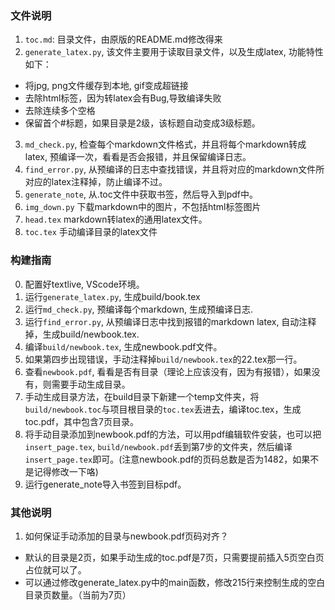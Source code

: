 ### 文件说明
1. `toc.md`: 目录文件，由原版的README.md修改得来
2. `generate_latex.py`, 该文件主要用于读取目录文件，以及生成latex, 功能特性如下：
- 将jpg, png文件缓存到本地, gif变成超链接
- 去除html标签，因为转latex会有Bug,导致编译失败
- 去除连续多个空格
- 保留首个#标题，如果目录是2级，该标题自动变成3级标题。
3. `md_check.py`, 检查每个markdown文件格式，并且将每个markdown转成latex, 预编译一次，看看是否会报错，并且保留编译日志。
4. `find_error.py`, 从预编译的日志中查找错误，并且将对应的markdown文件所对应的latex注释掉，防止编译不过。
5. `generate_note`, 从.toc文件中获取书签，然后导入到pdf中。
6. `img_down.py` 下载markdown中的图片，不包括html标签图片
7. `head.tex` markdown转latex的通用latex文件。
8. `toc.tex` 手动编译目录的latex文件

### 构建指南
0. 配置好textlive, VScode环境。
1. 运行`generate_latex.py`, 生成build/book.tex
2. 运行`md_check.py`, 预编译每个markdown, 生成预编译日志.
3. 运行`find_error.py`, 从预编译日志中找到报错的markdown latex, 自动注释掉，生成build/newbook.tex.
4. 编译`build/newbook.tex`, 生成newbook.pdf文件。
5. 如果第四步出现错误，手动注释掉`build/newbook.tex`的22.tex那一行。
6. 查看`newbook.pdf`, 看看是否有目录（理论上应该没有，因为有报错），如果没有，则需要手动生成目录。
7. 手动生成目录方法，在build目录下新建一个temp文件夹，将`build/newbook.toc`与项目根目录的`toc.tex`丢进去，编译toc.tex，生成toc.pdf，其中包含7页目录。
8. 将手动目录添加到newbook.pdf的方法，可以用pdf编辑软件安装，也可以把`insert_page.tex`, `build/newbook.pdf`丢到第7步的文件夹，然后编译`insert_page.tex`即可。(注意newbook.pdf的页码总数是否为1482，如果不是记得修改一下咯)
9. 运行generate_note导入书签到目标pdf。

### 其他说明
1. 如何保证手动添加的目录与newbook.pdf页码对齐？
  - 默认的目录是2页，如果手动生成的toc.pdf是7页，只需要提前插入5页空白页占位就可以了。
  - 可以通过修改generate_latex.py中的main函数，修改215行来控制生成的空白目录页数量。（当前为7页）